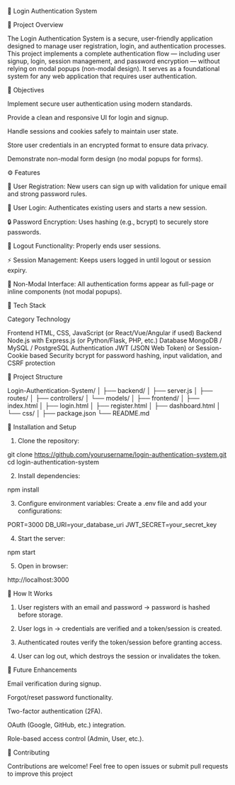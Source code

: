 
🔐 Login Authentication System

📖 Project Overview

The Login Authentication System is a secure, user-friendly application designed to manage user registration, login, and authentication processes. This project implements a complete authentication flow — including user signup, login, session management, and password encryption — without relying on modal popups (non-modal design). It serves as a foundational system for any web application that requires user authentication.

🎯 Objectives

Implement secure user authentication using modern standards.

Provide a clean and responsive UI for login and signup.

Handle sessions and cookies safely to maintain user state.

Store user credentials in an encrypted format to ensure data privacy.

Demonstrate non-modal form design (no modal popups for forms).


⚙️ Features

📝 User Registration: New users can sign up with validation for unique email and strong password rules.

🔑 User Login: Authenticates existing users and starts a new session.

🔒 Password Encryption: Uses hashing (e.g., bcrypt) to securely store passwords.

🚪 Logout Functionality: Properly ends user sessions.

⚡ Session Management: Keeps users logged in until logout or session expiry.

🎨 Non-Modal Interface: All authentication forms appear as full-page or inline components (not modal popups).


🧰 Tech Stack

Category	Technology

Frontend	HTML, CSS, JavaScript (or React/Vue/Angular if used)
Backend	Node.js with Express.js (or Python/Flask, PHP, etc.)
Database	MongoDB / MySQL / PostgreSQL
Authentication	JWT (JSON Web Token) or Session-Cookie based
Security	bcrypt for password hashing, input validation, and CSRF protection


🧩 Project Structure

Login-Authentication-System/
│
├── backend/
│   ├── server.js
│   ├── routes/
│   ├── controllers/
│   └── models/
│
├── frontend/
│   ├── index.html
│   ├── login.html
│   ├── register.html
│   ├── dashboard.html
│   └── css/
│
├── package.json
└── README.md

🚀 Installation and Setup

1. Clone the repository:

git clone https://github.com/yourusername/login-authentication-system.git
cd login-authentication-system


2. Install dependencies:

npm install


3. Configure environment variables: Create a .env file and add your configurations:

PORT=3000
DB_URI=your_database_uri
JWT_SECRET=your_secret_key


4. Start the server:

npm start


5. Open in browser:

http://localhost:3000



🧠 How It Works

1. User registers with an email and password → password is hashed before storage.


2. User logs in → credentials are verified and a token/session is created.


3. Authenticated routes verify the token/session before granting access.


4. User can log out, which destroys the session or invalidates the token.



🧪 Future Enhancements

Email verification during signup.

Forgot/reset password functionality.

Two-factor authentication (2FA).

OAuth (Google, GitHub, etc.) integration.

Role-based access control (Admin, User, etc.).


🤝 Contributing

Contributions are welcome! Feel free to open issues or submit pull requests to improve this project


